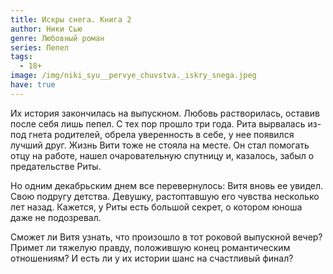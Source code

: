 ```yaml
---
title: Искры снега. Книга 2
author: Ники Сью
genre: Любовный роман
series: Пепел
tags:
  - 18+
image: /img/niki_syu__pervye_chuvstva._iskry_snega.jpeg
have: true
---
```

Их история закончилась на выпускном. Любовь растворилась, оставив после себя лишь пепел. С тех пор прошло три года. Рита вырвалась из-под гнета родителей, обрела уверенность в себе, у нее появился лучший друг. Жизнь Вити тоже не стояла на месте. Он стал помогать отцу на работе, нашел очаровательную спутницу и, казалось, забыл о предательстве Риты.

Но одним декабрьским днем все перевернулось: Витя вновь ее увидел. Свою подругу детства. Девушку, растоптавшую его чувства несколько лет назад. Кажется, у Риты есть большой секрет, о котором юноша даже не подозревал.

Сможет ли Витя узнать, что произошло в тот роковой выпускной вечер? Примет ли тяжелую правду, положившую конец романтическим отношениям? И есть ли у их истории шанс на счастливый финал?